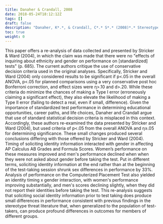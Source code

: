 ```yaml
---
title: Danaher & Crandall, 2008
date: 2018-05-24T18:12:12Z
tags: []
draft: false
description: "Danaher, K*.*, & Crandall, C*.* S*.* (2008)*.* Stereotype threat in applied settings re-examined*.* Journal of Applied Social Psychology, 38, 1639-1655*.*"
toc: true
weight: 0
---
```


This paper offers a re-analysis of data collected and presented by Stricker & Ward (2004), in which the claim was made that there were no "effects of inquiring about ethnicity and gender on performance on [standardized] tests" (p. 685). The current authors critique the use of conservative decision criteria used in the original analyses. Specifically, Stricker and Ward (2004) only considered results to be significant if p<.05 in the overall ANOVA, p<.05 for planned comparisons using a very conservative post hoc Bonferroni correction, and effect sizes were η>.10 and d>.20. While these criteria do minimize the chances of making a Type I error (erroneously claiming a significant effect), they also elevate the likelihood of making a Type II error (failing to detect a real, even if small, difference). Given the importance of standardized test performance in determining educational opportunities, career paths, and life choices, Danaher and Crandall argue that use of standard statistical decision criteria is misplaced in this context. Accordingly, these authors re-examined the data presented by Stricker and Ward (2004), but used criteria of p<.05 from the overall ANOVA and η≥.05 for determining significance. These small changes produced several conclusions differing with those offered by Stricker and Ward (2004). Timing of soliciting identity information interacted with gender in affecting AP Calculus AB Grades and Formula Scores. Women’s performance on these measures improved and men's performance declined when when they were not asked about gender before taking the test. Put in different terms, soliciting identity information at the end rather than at the beginning of the test-taking session shrunk sex differences in performance by 33%. Analysis of performance on the Computerized Placement Test also yielded an identity timing x gender interaction, with women's performance improving substantially, and men's scores declining slightly, when they did not report their identities before taking the test. This re-analysis suggests that soliciting social identity information prior to test taking does produce small differences in performance consistent with previous findings in the stereotype threat literature that, when generalized to the population of test-takers, can produce profound differences in outcomes for members of different groups.
